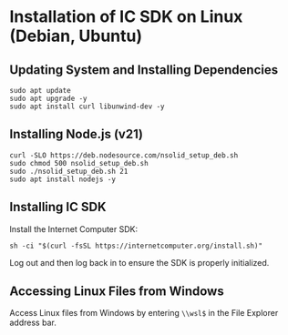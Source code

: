 # Installation of IC SDK on Linux (Debian, Ubuntu)

## Updating System and Installing Dependencies

```shell
sudo apt update
sudo apt upgrade -y
sudo apt install curl libunwind-dev -y
```

## Installing Node.js (v21)

```shell
curl -SLO https://deb.nodesource.com/nsolid_setup_deb.sh
sudo chmod 500 nsolid_setup_deb.sh
sudo ./nsolid_setup_deb.sh 21
sudo apt install nodejs -y
```

## Installing IC SDK

Install the Internet Computer SDK:

```shell
sh -ci "$(curl -fsSL https://internetcomputer.org/install.sh)"
```

Log out and then log back in to ensure the SDK is properly initialized.

## Accessing Linux Files from Windows

Access Linux files from Windows by entering `\\wsl$` in the File Explorer address bar.
